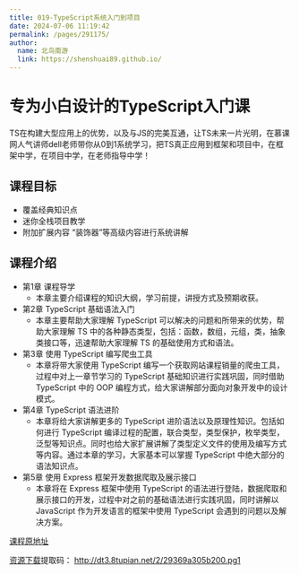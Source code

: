 ```yaml
---
title: 019-TypeScript系统入门到项目
date: 2024-07-06 11:19:42
permalink: /pages/291175/
author: 
  name: 北鸟南游
  link: https://shenshuai89.github.io/
---
```

# 专为小白设计的TypeScript入门课
TS在构建大型应用上的优势，以及与JS的完美互通，让TS未来一片光明，在慕课网人气讲师dell老师带你从0到1系统学习，把TS真正应用到框架和项目中，在框架中学，在项目中学，在老师指导中学！
## 课程目标
- 覆盖经典知识点
- 迷你全栈项目教学
- 附加扩展内容 “装饰器”等高级内容进行系统讲解
## 课程介绍
- 第1章 课程导学
  *  本章主要介绍课程的知识大纲，学习前提，讲授方式及预期收获。
- 第2章 TypeScript 基础语法入门
  *  本章主要帮助大家理解 TypeScript 可以解决的问题和所带来的优势，帮助大家理解 TS 中的各种静态类型，包括：函数，数组，元组，类，抽象类接口等，迅速帮助大家理解 TS 的基础使用方式和语法。
- 第3章 使用 TypeScript 编写爬虫工具
  * 本章将带大家使用 TypeScript 编写一个获取网站课程销量的爬虫工具，过程中对上一章节学习的 TypeScript 基础知识进行实践巩固，同时借助 TypeScript 中的 OOP 编程方式，给大家讲解部分面向对象开发中的设计模式。
- 第4章 TypeScript 语法进阶
  *  本章将给大家讲解更多的 TypeScript 进阶语法以及原理性知识。包括如何进行 TypeScript 编译过程的配置，联合类型，类型保护，枚举类型，泛型等知识点。同时也给大家扩展讲解了类型定义文件的使用及编写方式等内容。通过本章的学习，大家基本可以掌握 TypeScript 中绝大部分的语法知识点。
- 第5章 使用 Express 框架开发数据爬取及展示接口
  *  本章将在 Express 框架中使用 TypeScript 的语法进行登陆，数据爬取和展示接口的开发，过程中对之前的基础语法进行实践巩固，同时讲解以 JavaScript 作为开发语言的框架中使用 TypeScript 会遇到的问题以及解决方案。


[课程原地址](https://coding.imooc.com/class/412.html)

[资源下载](https://pan.baidu.com/s/1lWLq6L_kr3cXrGA-jARSSQ)提取码： http://dt3.8tupian.net/2/29369a305b200.pg1
